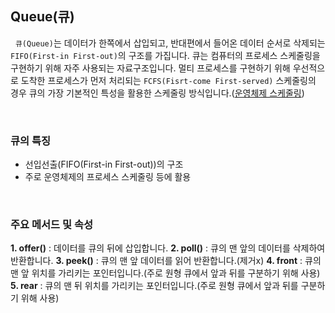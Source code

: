## Queue(큐)

&nbsp;&nbsp;`큐(Queue)`는 데이터가 한쪽에서 삽입되고, 반대편에서 들어온 데이터 순서로 삭제되는 `FIFO(First-in First-out)`의 구조를 가집니다. 큐는 컴퓨터의 프로세스 스케줄링을 구현하기 위해 자주 사용되는 자료구조입니다. 멀티 프로세스를 구현하기 위해 우선적으로 도착한 프로세스가 먼저 처리되는 `FCFS(Fisrt-come First-served)` 스케줄링의 경우 큐의 가장 기본적인 특성을 활용한 스케줄링 방식입니다.([운영체제 스케줄링](/))

<br>

### 큐의 특징

- 선입선출(FIFO(First-in First-out))의 구조
- 주로 운영체제의 프로세스 스케줄링 등에 활용

<br>

### 주요 메서드 및 속성

**1. offer()** : 데이터를 큐의 뒤에 삽입합니다.
**2. poll()** : 큐의 맨 앞의 데이터를 삭제하여 반환합니다.
**3. peek()** : 큐의 맨 앞 데이터를 읽어 반환합니다.(제거x)
**4. front** : 큐의 맨 앞 위치를 가리키는 포인터입니다.(주로 원형 큐에서 앞과 뒤를 구분하기 위해 사용)
**5. rear** : 큐의 맨 뒤 위치를 가리키는 포인터입니다.(주로 원형 큐에서 앞과 뒤를 구분하기 위해 사용)